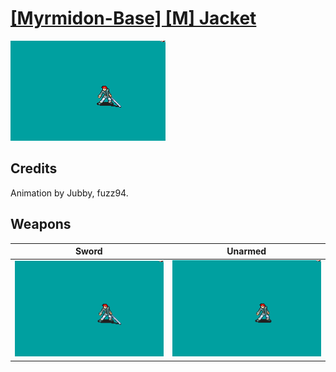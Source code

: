 # [\[Myrmidon-Base\] \[M\] Jacket](./)

<img src="./1.%20Sword/Sword_000.png" alt="[Myrmidon-Base] [M] Jacket standing" />

## Credits

Animation by Jubby, fuzz94.

## Weapons


|Sword |Unarmed |
|  :---: | :---: |
| <img alt="Sword animation" src="./1.%20Sword/Sword.gif" /> | <img alt="Unarmed animation" src="./8.%20Unarmed/Unarmed.gif" /> |
